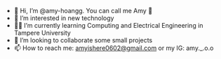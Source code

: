 - 👋 Hi, I’m @amy-hoangg. You can call me Amy 👾
- 👀 I’m interested in new technology
- 👩‍💻 I’m currently learning Computing and Electrical Engineering in Tampere University
- 💞️ I’m looking to collaborate some small projects
- 📫 How to reach me: amyishere0602@gmail.com or my IG: amy._.o.o

<!---
amy-hoangg/amy-hoangg is a ✨ special ✨ repository because its `README.md` (this file) appears on your GitHub profile.
You can click the Preview link to take a look at your changes.
--->
